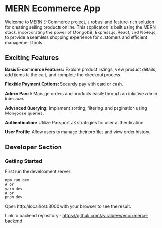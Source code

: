
# MERN Ecommerce App
Welcome to MERN E-Commerce project, a robust and feature-rich solution for creating selling products online. This application is built using the MERN stack, incorporating the power of MongoDB, Express.js, React, and Node.js, to provide a seamless shopping experience for customers and efficient management tools.







## Exciting Features
**Basic E-commerce Features:** Explore product listings, view product details, add items to the cart, and complete the checkout process.

**Flexible Payment Options:** Securely pay with card or cash.

**Admin Panel:** Manage orders and products easily through an intuitive admin interface.

**Advanced Querying:** Implement sorting, filtering, and pagination using Mongoose queries.

**Authentication:** Utilize Passport JS strategies for user authentication.

**User Profile:** Allow users to manage their profiles and view order history. 

## Developer Section
### Getting Started
First run the development server:

```
npm run dev
# or
yarn dev
# or
pnpm dev
```
Open http://localhost:3000 with your browser to see the result.

Link to backend repository - https://github.com/aviraldevv/ecommerce-backend
